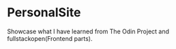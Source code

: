 # PersonalSite
Showcase what I have learned from The Odin Project and fullstackopen(Frontend parts).
